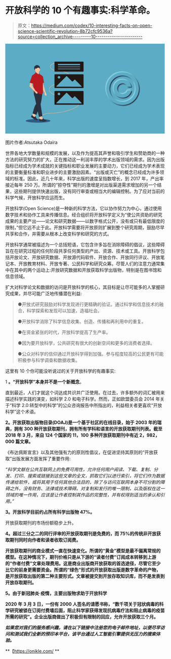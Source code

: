 # 开放科学的 10 个有趣事实:科学革命。

> 原文：<https://medium.com/codex/10-interesting-facts-on-open-science-scientific-revolution-8b72cfc9536a?source=collection_archive---------10----------------------->

![](img/72dbb4b54a0dec6b67725c5eb7740d18.png)

图片作者:Atsutaka Odaira

世界各地大学数量和规模的发展，以及作为提高其声誉和吸引学生和赞助商的一种方法的研究努力的扩大，正在推动这一利润丰厚的学术出版领域的需求。因为出版指标已经成为学术成就的关键指标和职业发展的主要动力，它们已经成为学术表现的主要衡量标准和职业进步的主要激励因素。“出版或灭亡”的概念已经成为许多领域的标准。因此，近几十年来，科学出版的速度呈指数增长，到 2017 年，产出率接近每年 250 万。所谓的“掠夺性”期刊的激增是对出版渠道需求增加的另一个结果，这些期刊提供快速出版，没有同行审查或相当大的编辑控制。为了应对当前的科学气候，开放科学应运而生。

开放科学(Open Science)是一种新的科学方法，它以协作努力为中心，通过使用数字技术和协作工具来传播信息。经合组织将开放科学定义为“使公共资助的研究成果的主要产出——论文和研究数据——以数字格式公开，没有或只有最低限度的限制，”但它远不止于此。开放科学需要将开放原则扩展到整个研究周期，鼓励尽早共享和合作，并需要从根本上改变科学和研究的方式。

开放科学通常被描述为一个总括短语，它包含许多旨在消除障碍的倡议，这些障碍旨在在研究过程的任何阶段共享任何类型的产出、资源、技术或工具。开放科学包括开放论文、开放研究数据、开放源代码软件、开放合作、开放同行评议、开放笔记本、开放教育材料、开放专著、公民科学和研究众筹。尽管人们的注意力通常集中在其中的两个运动上:开放研究数据和开放获取科学出版物，特别是在图书馆和信息领域。

扩大对科学论文和数据的访问是开放科学的核心，其目标是让尽可能多的人掌握研究成果，并尽可能广泛地传播潜在利益:

> ●开放式研究鼓励对科学发现进行更精确的验证。通过科学和信息技术的融合，科学探索和发现可以加速，造福社会。
> 
> ●开放科学消除了科学信息收集、创造、传播和再利用中的重复。
> 
> ●在资金紧张的时代，开放科学提高了生产率。
> 
> ●因为要开放科学，公共研究有很大的创新空间和更多的消费者选择。
> 
> ●公众对科学的信仰通过开放科学得到加强。参与程度较高的公民更有可能积极参与科学调查和数据收集。

这里有 10 个你可能没听说过的关于开放科学的有趣事实:

1 **。“开放科学”本身并不是一个新概念**。

直到最近，人们才就这个词达成共识并广泛使用。在过去，许多额外的词汇被用来描述科学实践的演变，如科学 2.0 和电子科学。然而，正如欧盟委员会 2014 年关于“科学 2.0:转型中的科学”的公众咨询报告中所指出的，利益相关者更喜欢“开放科学”这个术语。

**2。开放获取出版物目录(DOAJ)是一个基于社区的在线目录，始于 2003 年的瑞典，拥有 300 种开放获取期刊，拥有所有学科和语言的开放获取期刊列表。截至 2018 年 3 月，来自 124 个国家的 11，100 多种开放获取期刊中有近 2，982，000 篇文章。**

《布达佩斯宣言》以及其他强有力的原则性倡议，在促进坚持其原则的“开放获取”出版发展方面发挥了重要作用:

*“科学文献在公共互联网上的免费可用性，允许任何用户阅读、下载、复制、分发、打印、搜索或链接到这些文章的全文，抓取它们以进行索引，将它们作为数据传递给软件，或将其用于任何其他合法目的，除了与访问互联网本身不可分割的障碍之外，没有财务、法律或技术障碍。对复制和发行的唯一限制，以及版权在这一领域的唯一作用，应该是让作者控制其作品的完整性，并有权得到适当的承认和引用。”*

**3。开放科学目前约占所有科学出版物 47%。**

开放获取期刊的市场份额稳步上升。

****4。超过三分之二的同行评审的开放获取期刊是免费的，而 75%的传统非开放获取期刊同时向作者和读者收取订阅费。****

**开放获取期刊的商业模式一直在快速变化。所谓的“黄金”模型是最不偏离常规的模型。在这种情况下，期刊价格只是从下游的“读者付费”订阅成本转移到上游的“作者付费”文章处理费用。这是商业出版商开放获取的首选途径，尽管它至少比它的前身更需要资金。所谓的“绿色”形式的开放获取出版是数字革命的产物，是开放获取出版的第二种主要形式。文章被提交到开放存取知识库，而不是发表到开放存取期刊。**

****5。由于新冠肺炎·疫情，主要出版物求助于开放科学****

**2020 年 3 月 3 日，一份有 2000 人签名的请愿书称，“数千项关于冠状病毒的科学研究被锁在订阅付费墙后面，阻止科学家获得发现抗病毒疗法和阻止病毒的疫苗所需的研究”。企业出版商做出了积极但有限制的回应，允许开放获取三个月。**

***如果您对我们的服务感兴趣，请在以下链接中注册您的电子邮件地址，以便尽早访问和测试我们全新的预印本平台，该平台通过人工智能引擎提供无压力的搜索体验。***

**【https://onikle.com/ **